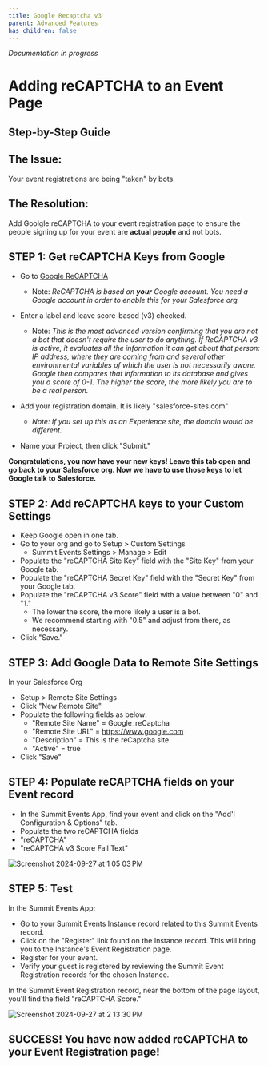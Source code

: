 ```yaml
---
title: Google Recaptcha v3
parent: Advanced Features
has_children: false
---
```

_Documentation in progress_

# Adding reCAPTCHA to an Event Page
## Step-by-Step Guide

## The Issue:
Your event registrations are being "taken" by bots.

## The Resolution:
Add Goolgle reCAPTCHA to your event registration page to ensure the people signing up for your event are **actual people** and not bots.

## STEP 1: Get reCAPTCHA Keys from Google
* Go to [Google ReCAPTCHA](http://www.google.com/recaptcha/admin/create)
  * Note: _ReCAPTCHA is based on **your** Google account. You need a Google account in order to enable this for your Salesforce org._
* Enter a label and leave score-based (v3) checked.
  * Note: _This is the most advanced version confirming that you are not a bot that doesn't require the user to do anything. If ReCAPTCHA v3 is active, it evaluates all the information it can get about that person: IP address, where they are coming from and several other environmental variables of which the user is not necessarily aware. Google then compares that information to its database and gives you a score of 0-1. The higher the score, the more likely you are to be a real person._

* Add your registration domain. It is likely "salesforce-sites.com"
  * _Note: If you set up this as an Experience site, the domain would be different._

* Name your Project, then click "Submit."

**Congratulations, you now have your new keys! Leave this tab open and go back to your Salesforce org. Now we have to use those keys to let Google talk to Salesforce.**

## STEP 2: Add reCAPTCHA keys to your Custom Settings
* Keep Google open in one tab.
 * Go to your org and go to Setup > Custom Settings
    * Summit Events Settings > Manage > Edit
* Populate the "reCAPTCHA Site Key" field with the "Site Key" from your Google tab. 
* Populate the "reCAPTCHA Secret Key" field with the "Secret Key" from your Google tab. 
* Populate the "reCAPTCHA v3 Score" field with a value between "0" and "1."
  * The lower the score, the more likely a user is a bot.
  * We recommend starting with "0.5" and adjust from there, as necessary.
* Click "Save."

## STEP 3: Add Google Data to Remote Site Settings
In your Salesforce Org
* Setup > Remote Site Settings
 * Click "New Remote Site"
  * Populate the following fields as below:
    * "Remote Site Name" = Google_reCaptcha
    * "Remote Site URL" = https://www.google.com
    * "Description" = This is the reCaptcha site.
    * "Active" = true
* Click "Save"

## STEP 4: Populate reCAPTCHA fields on your Event record
* In the Summit Events App, find your event and click on the "Add'l Configuration & Options" tab.
* Populate the two reCAPTCHA fields
 * "reCAPTCHA"
 * "reCAPTCHA v3 Score Fail Text"

![Screenshot 2024-09-27 at 1 05 03 PM](https://github.com/user-attachments/assets/36122ff0-e691-4474-a029-b7f34e4a6c0c)

## STEP 5: Test
In the Summit Events App:
* Go to your Summit Events Instance record related to this Summit Events record.
* Click on the "Register" link found on the Instance record. This will bring you to the Instance's Event Registration page.
* Register for your event.
* Verify your guest is registered by reviewing the Summit Event Registration records for the chosen Instance.

In the Summit Event Registration record, near the bottom of the page layout, you'll find the field "reCAPTCHA Score." 

![Screenshot 2024-09-27 at 2 13 30 PM](https://github.com/user-attachments/assets/ec291759-c8ea-4304-bb32-20989feaee67)

## SUCCESS! You have now added reCAPTCHA to your Event Registration page!
